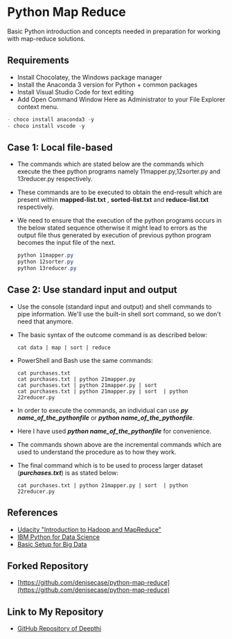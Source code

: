 # Python Map Reduce

Basic Python introduction and concepts needed in preparation for working with map-reduce solutions.

## Requirements

- Install Chocolatey, the Windows package manager
- Install the Anaconda 3 version for Python + common packages
- Install Visual Studio Code for text editing
- Add Open Command Window Here as Administrator to your File Explorer context menu.

```PowerShell
- choco install anaconda3 -y
- choco install vscode -y
```

## Case 1:  Local file-based

- The commands which are stated below are the commands which execute the thee python programs namely 11mapper.py,12sorter.py and 13reducer.py respectively.
- These commands are to be executed to obtain the end-result which are present within **mapped-list.txt** , **sorted-list.txt** and **reduce-list.txt** respectively.
- We need to ensure that the execution of the python programs occurs in the below stated sequence otherwise it might lead to errors as the output file thus generated by execution of previous python program becomes the input file of the next.

   ```PowerShell
   python 11mapper.py
   python 12sorter.py
   python 13reducer.py
   ```

## Case 2:  Use standard input and output

- Use the console (standard input and output) and shell commands to pipe information.  We'll use the built-in shell sort command, so we don't need that anymore. 

- The basic syntax of the outcome command is as described below:
   ```
   cat data | map | sort | reduce
   ```

- PowerShell and Bash use the same commands:

  ```
  cat purchases.txt
  cat purchases.txt | python 21mapper.py
  cat purchases.txt | python 21mapper.py | sort
  cat purchases.txt | python 21mapper.py | sort  | python 22reducer.py
   ```
- In order to execute the commands, an individual can use ***py name_of_the_pythonfile*** or ***python name_of_the_pythonfile***.

- Here I have used ***python name_of_the_pythonfile*** for convenience.

- The commands shown above are the incremental commands which are used to understand the procedure as to how they work.

- The final command which is to be used to process larger dataset (***purchases.txt***) is as stated below:
  ```
  cat purchases.txt | python 21mapper.py | sort  | python 22reducer.py 
  ```

## References

- [Udacity "Introduction to Hadoop and MapReduce"](https://classroom.udacity.com/courses/ud617/)
- [IBM Python for Data Science](https://cognitiveclass.ai/courses/python-for-data-science)
- [Basic Setup for Big Data](https://github.com/denisecase/basic-setup-for-bigdata)

## Forked Repository
- [https://github.com/denisecase/python-map-reduce](https://github.com/denisecase/python-map-reduce)

## Link to My Repository
- [GitHub Repository of Deepthi](https://github.com/Deepthi1003/python-map-reduce)
